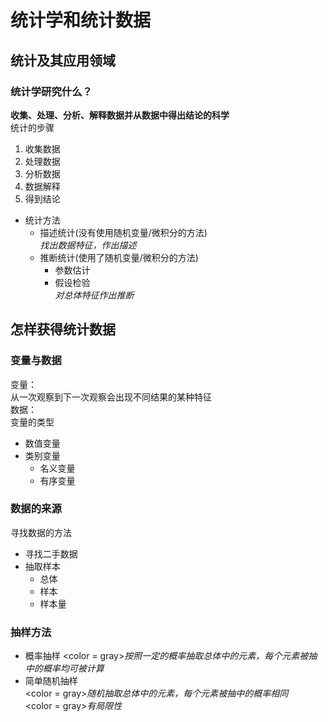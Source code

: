 # 统计学和统计数据
## 统计及其应用领域
### 统计学研究什么？
<b>收集、处理、分析、解释数据并从数据中得出结论的科学</b><br/>
统计的步骤
1. 收集数据
2. 处理数据
3. 分析数据
4. 数据解释
5. 得到结论
- 统计方法
    - 描述统计(没有使用随机变量/微积分的方法)<br/>
    _找出数据特征，作出描述_
    - 推断统计(使用了随机变量/微积分的方法)
        - 参数估计
        - 假设检验<br/>
    _对总体特征作出推断_

## 怎样获得统计数据
### 变量与数据
变量：<br/>
从一次观察到下一次观察会出现不同结果的某种特征</br>
数据：<br/>
变量的类型<br/>
- 数值变量
- 类别变量
    - 名义变量
    - 有序变量
### 数据的来源
寻找数据的方法
- 寻找二手数据
- 抽取样本
    - 总体
    - 样本
    - 样本量
### 抽样方法
- 概率抽样 <color = gray>*按照一定的概率抽取总体中的元素，每个元素被抽中的概率均可被计算*</color>
- 简单随机抽样<br/> 
    <color = gray>*随机抽取总体中的元素，每个元素被抽中的概率相同*</color><br/>
    <color = gray>*有局限性*</color>